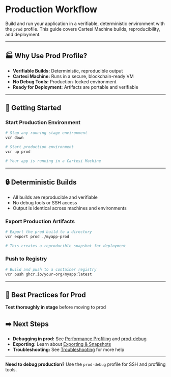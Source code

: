 # Production Workflow

Build and run your application in a verifiable, deterministic environment with the `prod` profile. This guide covers Cartesi Machine builds, reproducibility, and deployment.

---

## :factory: Why Use Prod Profile?

- **Verifiable Builds:** Deterministic, reproducible output
- **Cartesi Machine:** Runs in a secure, blockchain-ready VM
- **No Debug Tools:** Production-locked environment
- **Ready for Deployment:** Artifacts are portable and verifiable

---

## :rocket: Getting Started

### Start Production Environment

```bash
# Stop any running stage environment
vcr down

# Start production environment
vcr up prod

# Your app is running in a Cartesi Machine
```

---

## :lock: Deterministic Builds

- All builds are reproducible and verifiable
- No debug tools or SSH access
- Output is identical across machines and environments

### Export Production Artifacts

```bash
# Export the prod build to a directory
vcr export prod ./myapp-prod

# This creates a reproducible snapshot for deployment
```

### Push to Registry

```bash
# Build and push to a container registry
vcr push ghcr.io/your-org/myapp:latest
```

---

## :wrench: Best Practices for Prod

 **Test thoroughly in stage** before moving to prod

## :arrow_right: Next Steps

- **Debugging in prod:** See [Performance Profiling](perf.md) and [prod-debug](profiles.md)
- **Exporting:** Learn about [Exporting & Snapshots](export.md)
- **Troubleshooting:** See [Troubleshooting](troubleshooting.md) for more help

---

**Need to debug production?** Use the `prod-debug` profile for SSH and profiling tools. 
